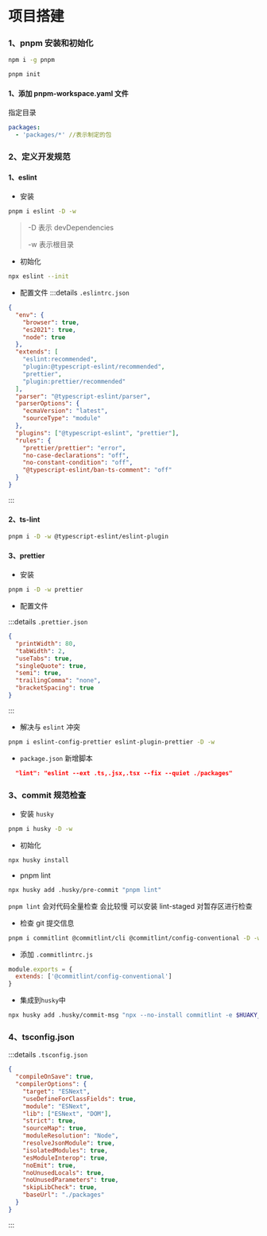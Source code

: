 # 项目搭建

### 1、pnpm 安装和初始化

```bash
npm i -g pnpm

pnpm init
```

#### 1、添加 pnpm-workspace.yaml 文件

指定目录

```yaml
packages:
  - 'packages/*' //表示制定的包
```

### 2、定义开发规范

#### 1、eslint

- 安装

```bash
pnpm i eslint -D -w
```

> -D 表示 devDependencies
>
> -w 表示根目录

- 初始化

```bash
npx eslint --init
```

- 配置文件
  :::details `.eslintrc.json`

```json
{
  "env": {
    "browser": true,
    "es2021": true,
    "node": true
  },
  "extends": [
    "eslint:recommended",
    "plugin:@typescript-eslint/recommended",
    "prettier",
    "plugin:prettier/recommended"
  ],
  "parser": "@typescript-eslint/parser",
  "parserOptions": {
    "ecmaVersion": "latest",
    "sourceType": "module"
  },
  "plugins": ["@typescript-eslint", "prettier"],
  "rules": {
    "prettier/prettier": "error",
    "no-case-declarations": "off",
    "no-constant-condition": "off",
    "@typescript-eslint/ban-ts-comment": "off"
  }
}
```

:::

#### 2、ts-lint

```bash
pnpm i -D -w @typescript-eslint/eslint-plugin
```

#### 3、prettier

- 安装

```bash
pnpm i -D -w prettier
```

- 配置文件

:::details `.prettier.json`

```json
{
  "printWidth": 80,
  "tabWidth": 2,
  "useTabs": true,
  "singleQuote": true,
  "semi": true,
  "trailingComma": "none",
  "bracketSpacing": true
}
```

:::

- 解决与 `eslint` 冲突

```bash
pnpm i eslint-config-prettier eslint-plugin-prettier -D -w
```

- `package.json` 新增脚本

```json
  "lint": "eslint --ext .ts,.jsx,.tsx --fix --quiet ./packages"
```

### 3、commit 规范检查

- 安装 `husky`

```bash
pnpm i husky -D -w
```

- 初始化

```bash
npx husky install
```

- pnpm lint

```bash
npx husky add .husky/pre-commit "pnpm lint"
```

`pnpm lint` 会对代码全量检查 会比较慢 可以安装 lint-staged 对暂存区进行检查

- 检查 git 提交信息

```bash
pnpm i commitlint @commitlint/cli @commitlint/config-conventional -D -w
```

- 添加 `.commitlintrc.js`

```js
module.exports = {
  extends: ['@commitlint/config-conventional']
}
```

- 集成到`husky`中

```bash
npx husky add .husky/commit-msg "npx --no-install commitlint -e $HUAKY_GIT_PARAMS"
```

### 4、tsconfig.json

:::details `.tsconfig.json`

```json
{
  "compileOnSave": true,
  "compilerOptions": {
    "target": "ESNext",
    "useDefineForClassFields": true,
    "module": "ESNext",
    "lib": ["ESNext", "DOM"],
    "strict": true,
    "sourceMap": true,
    "moduleResolution": "Node",
    "resolveJsonModule": true,
    "isolatedModules": true,
    "esModuleInterop": true,
    "noEmit": true,
    "noUnusedLocals": true,
    "noUnusedParameters": true,
    "skipLibCheck": true,
    "baseUrl": "./packages"
  }
}
```

:::

